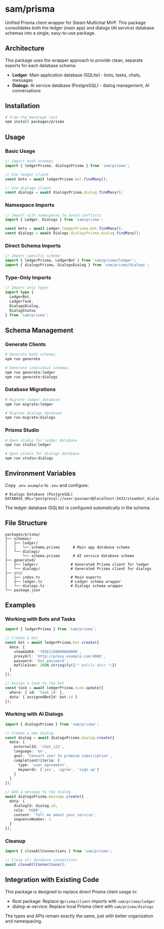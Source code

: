# sam/prisma

Unified Prisma client wrapper for Steam Multichat MVP. This package consolidates both the ledger (main app) and dialogs (AI service) database schemas into a single, easy-to-use package.

## Architecture

This package uses the wrapper approach to provide clean, separate exports for each database schema:

- **Ledger**: Main application database (SQLite) - bots, tasks, chats, messages
- **Dialogs**: AI service database (PostgreSQL) - dialog management, AI conversations

## Installation

```bash
# From the monorepo root
npm install packages/prisma
```

## Usage

### Basic Usage

```typescript
// Import both schemas
import { ledgerPrisma, dialogsPrisma } from 'sam/prisma';

// Use ledger client
const bots = await ledgerPrisma.bot.findMany();

// Use dialogs client  
const dialogs = await dialogsPrisma.dialog.findMany();
```

### Namespace Imports

```typescript
// Import with namespaces to avoid conflicts
import { Ledger, Dialogs } from 'sam/prisma';

const bots = await Ledger.ledgerPrisma.bot.findMany();
const dialogs = await Dialogs.dialogsPrisma.dialog.findMany();
```

### Direct Schema Imports

```typescript
// Import specific schema
import { ledgerPrisma, LedgerBot } from 'sam/prisma/ledger';
import { dialogsPrisma, DialogsDialog } from 'sam/prisma/dialogs';
```

### Type-Only Imports

```typescript
// Import only types
import type { 
  LedgerBot, 
  LedgerTask, 
  DialogsDialog, 
  DialogStatus 
} from 'sam/prisma';
```

## Schema Management

### Generate Clients

```bash
# Generate both schemas
npm run generate

# Generate individual schemas
npm run generate:ledger
npm run generate:dialogs
```

### Database Migrations

```bash
# Migrate ledger database
npm run migrate:ledger

# Migrate dialogs database  
npm run migrate:dialogs
```

### Prisma Studio

```bash
# Open studio for ledger database
npm run studio:ledger

# Open studio for dialogs database
npm run studio:dialogs
```

## Environment Variables

Copy `.env.example` to `.env` and configure:

```env
# Dialogs Database (PostgreSQL)
DATABASE_URL="postgresql://user:password@localhost:5432/steambot_dialogs"
```

The ledger database (SQLite) is configured automatically in the schema.

## File Structure

```
packages/prisma/
├── schemas/
│   ├── ledger/
│   │   └── schema.prisma      # Main app database schema
│   └── dialogs/
│       └── schema.prisma      # AI service database schema
├── generated/
│   ├── ledger/               # Generated Prisma client for ledger
│   └── dialogs/              # Generated Prisma client for dialogs
├── src/
│   ├── index.ts              # Main exports
│   ├── ledger.ts             # Ledger schema wrapper
│   └── dialogs.ts            # Dialogs schema wrapper
└── package.json
```

## Examples

### Working with Bots and Tasks

```typescript
import { ledgerPrisma } from 'sam/prisma';

// Create a bot
const bot = await ledgerPrisma.bot.create({
  data: {
    steamId64: '76561198000000000',
    proxyUrl: 'http://proxy.example.com:8080',
    password: 'bot_password',
    mafileJson: JSON.stringify({/* maFile data */})
  }
});

// Assign a task to the bot
const task = await ledgerPrisma.task.update({
  where: { id: 'task_id' },
  data: { assignedBotId: bot.id }
});
```

### Working with AI Dialogs

```typescript
import { dialogsPrisma } from 'sam/prisma';

// Create a new dialog
const dialog = await dialogsPrisma.dialog.create({
  data: {
    externalId: 'chat_123',
    language: 'en',
    goal: 'Convert user to premium subscription',
    completionCriteria: {
      type: 'user_agreement',
      keywords: ['yes', 'agree', 'sign up']
    }
  }
});

// Add a message to the dialog
await dialogsPrisma.message.create({
  data: {
    dialogId: dialog.id,
    role: 'USER',
    content: 'Tell me about your service',
    sequenceNumber: 1
  }
});
```

### Cleanup

```typescript
import { closeAllConnections } from 'sam/prisma';

// Close all database connections
await closeAllConnections();
```

## Integration with Existing Code

This package is designed to replace direct Prisma client usage in:

- Root package: Replace `@prisma/client` imports with `sam/prisma/ledger`
- dialog-ai-service: Replace local Prisma client with `sam/prisma/dialogs`

The types and APIs remain exactly the same, just with better organization and namespacing.